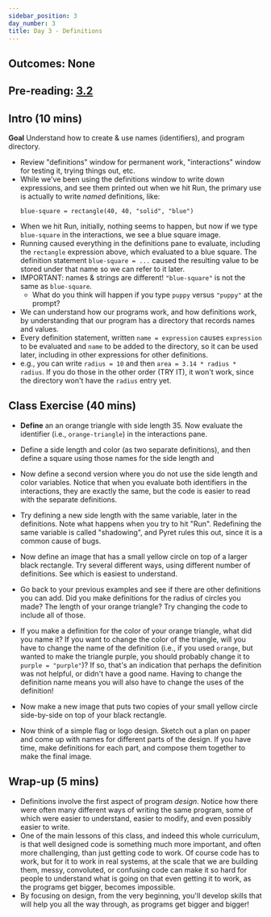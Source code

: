 ```yaml
---
sidebar_position: 3
day_number: 3
title: Day 3 - Definitions
---
```


## Outcomes: None

## Pre-reading: [3.2](https://dcic-world.org/2024-09-03/Naming_Values.html)

## Intro (10 mins)

**Goal** Understand how to create & use names (identifiers), and program directory.

- Review "definitions" window for permanent work, "interactions" window for testing it, trying things out, etc.
- While we've been using the definitions window to write down expressions, and see them printed out when we hit Run, the primary use is actually to write *named* definitions, like:
  ```pyret
  blue-square = rectangle(40, 40, "solid", "blue")
  ```
-  When we hit Run, initially, nothing seems to happen, but now if we type `blue-square` in the interactions, we see a blue square image.
- Running caused everything in the definitions pane to evaluate, including the `rectangle` expression above, which evaluated to a blue square. The definition statement `blue-square = ...` caused the resulting value to be stored under that name so we can refer to it later.
- IMPORTANT: names & strings are different! `"blue-square"` is not the same as `blue-square`.
  - What do you think will happen if you type `puppy` versus `"puppy"` at the prompt?
- We can understand how our programs work, and how definitions work, by understanding that our program has a directory that records names and values.
- Every definition statement, written `name = expression` causes `expression` to be evaluated and `name` to be added to the directory, so it can be used later, including in other expressions for other definitions.
- e.g., you can write `radius = 10` and then `area = 3.14 * radius * radius`. If you do those in the other order (TRY IT), it won't work, since the directory won't have the `radius` entry yet.

## Class Exercise (40 mins)

- **Define** an an orange triangle with side length 35. Now evaluate the identifier (i.e., `orange-triangle`) in the interactions pane.
- Define a side length and color (as two separate definitions), and then define a square using those names for the side length and 
- Now define a second version where you do not use the side length and color
  variables. Notice that when you evaluate both identifiers in the interactions,
  they are exactly the same, but the code is easier to read with the separate
  definitions.
- Try defining a new side length with the same variable, later in the
  definitions. Note what happens when you try to hit "Run". Redefining the same
  variable is called "shadowing", and Pyret rules this out, since it is a common
  cause of bugs. 
- Now define an image that has a small yellow circle on top of a larger black
  rectangle. Try several different ways, using different number of definitions.
  See which is easiest to understand.
- Go back to your previous examples and see if there are other definitions you
  can add. Did you make definitions for the radius of circles you made? The
  length of your orange triangle? Try changing the code to include all of those.
- If you make a definition for the color of your orange triangle, what did you
  name it? If you want to change the color of the triangle, will you have to
  change the name of the definition (i.e., if you used `orange`, but wanted to
  make the triangle purple, you should probably change it to `purple =
  "purple"`)? If so, that's an indication that perhaps the definition was not
  helpful, or didn't have a good name. Having to change the definition name
  means you will also have to change the uses of the definition! 
- Now make a new image that puts two copies of your small yellow circle
  side-by-side on top of your black rectangle. 

- Now think of a simple flag or logo design. Sketch out a plan on paper and come up with names for different parts of the design. If you have time, make definitions for each part, and compose them together to make the final image.

## Wrap-up (5 mins)

- Definitions involve the first aspect of program *design*. Notice how there
  were often many different ways of writing the same program, some of which were
  easier to understand, easier to modify, and even possibly easier to write. 
- One of the main lessons of this class, and indeed this whole curriculum, is
  that well designed code is something much more important, and often more
  challenging, than just getting code to work. Of course code has to work, but
  for it to work in real systems, at the scale that we are building them, messy,
  convoluted, or confusing code can make it so hard for people to understand
  what is going on that even getting it to work, as the programs get bigger,
  becomes impossible.
- By focusing on design, from the very beginning, you'll develop skills that will 
  help you all the way through, as programs get bigger and bigger! 
